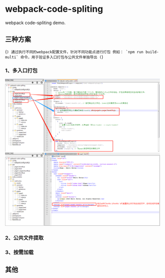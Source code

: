 # webpack-code-spliting

webpack code-spliting demo.

## 三种方案

(```)
通过执行不同的webpack配置文件，针对不同功能点进行打包
例如： `npm run build-multi` 命令，用于验证多入口打包与公共文件单独导出
(```)

### 1、多入口打包
![blockchain](https://github.com/Lucky-LYZ/webpack-code-spliting/blob/master/src/multi-entry/assets/img/webpack%E9%85%8D%E7%BD%AE%E6%96%87%E4%BB%B6%E4%B8%8E%E6%89%93%E5%8C%85%E7%94%9F%E6%88%90%E6%96%87%E4%BB%B6%E4%B9%8B%E9%97%B4%E7%9A%84%E5%85%B3%E7%B3%BB.png "webpack配置文件与打包生成文件之间的关系")
![blockchain](https://github.com/Lucky-LYZ/webpack-code-spliting/blob/master/src/multi-entry/assets/img/%E8%87%AA%E5%8A%A8%E5%BC%95%E5%85%A5%E5%85%AC%E5%85%B1%E6%89%93%E5%8C%85%E7%9A%84%E4%BB%A3%E7%A0%81.png "自动引入公共打包的代码")

### 2、公共文件提取

### 3、按需加载

## 其他
